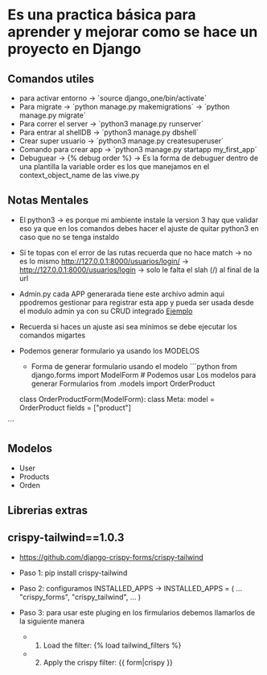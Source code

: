 # Es una practica básica para aprender y mejorar como se hace un proyecto en Django 

## Comandos utiles 
- para activar entorno -> ´source django_one/bin/activate´
- Para migrate -> ´python manage.py makemigrations´ -> ´python manage.py migrate´
- Para correr el server -> ´python3 manage.py runserver´
- Para entrar al shellDB -> ´python3 manage.py dbshell´
- Crear super usuario -> ´python3 manage.py createsuperuser´
- Comando para crear app ->  ´python3 manage.py startapp my_first_app´
- Debuguear -> {% debug order %} -> Es la forma de debuguer dentro de una plantilla la variable order es los que manejamos en el context_object_name de las viwe.py

## Notas Mentales 
- El python3 -> es porque mi ambiente instale la version 3 hay que validar eso ya que en los comandos debes hacer el ajuste de quitar python3 en caso que no se tenga instaldo 
- Si te topas con el error de las rutas recuerda que no hace match -> no es lo mismo http://127.0.0.1:8000/usuarios/login/ -> http://127.0.0.1:8000/usuarios/login -> solo le falta el slah (/) al final de la url 
- Admin.py cada APP generarada tiene este archivo admin aqui ppodremos gestionar para registrar esta app y pueda ser usada desde el modulo admin ya con su CRUD integrado [Ejemplo](../cofee_shop/products/admin.py)
- Recuerda si haces un ajuste asi sea minimos se debe ejecutar los comandos migartes 
- Podemos generar formulario ya usando los MODELOS 
    - Forma de generar formulario usando el modelo 
    ´´´python
    from django.forms import ModelForm # Podemos usar Los modelos para generar Formularios 
    from .models import OrderProduct


    class OrderProductForm(ModelForm):
        class Meta:
            model = OrderProduct
            fields = ["product"]

´´´

## Modelos 
- User
- Products
- Orden

## Librerias extras 


## crispy-tailwind==1.0.3
- https://github.com/django-crispy-forms/crispy-tailwind 
- Paso 1: pip install crispy-tailwind
- Paso 2: configuramos INSTALLED_APPS -> 
INSTALLED_APPS = (
    ...
    "crispy_forms",
    "crispy_tailwind",
    ...
)

- Paso 3: para usar este pluging en los firmularios debemos llamarlos de la siguiente manera 
    - 1.  Load the filter: {% load tailwind_filters %}
    - 2. Apply the crispy filter: {{ form|crispy }} 
